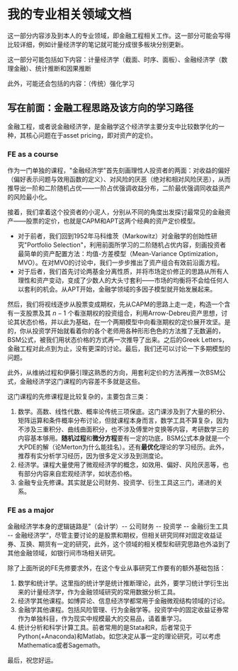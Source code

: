 # 我的专业相关领域文档

这一部分内容涉及到本人的专业领域，即金融工程相关工作。这一部分可能会写得比较详细，例如计量经济学的笔记就可能分成很多板块分别更新。

这一部分可能包括如下内容：计量经济学（截面、时序、面板）、金融经济学（数理金融）、统计推断和因果推断

此外，可能还会包括的内容：（传统）强化学习

## 写在前面：金融工程思路及该方向的学习路径

金融工程，或者说金融经济学，是金融学这个经济学主要分支中比较数学化的一种，其核心问题在于asset pricing，即对资产的定价。

### FE as a course

作为一门单独的课程，"金融经济学"首先刻画理性人投资者的两面：对收益的偏好（偏好表示问题与效用函数的定义）、对风险的厌恶（绝对和相对风险厌恶），从而推导出一阶和二阶随机占优——一阶占优强调收益分布，二阶最优强调同收益资产的风险最小化。

接着，我们拿着这个投资者的小泥人，分别从不同的角度出发探讨最常见的金融资产——股票的定价，也就是CAPM和APT这两个经典的资产定价模型。

- 对于前者，我们回到1952年马科维茨（Markowitz）对金融学的创始性研究"Portfolio Selection"，利用前面所学习的二阶随机占优内容，刻画投资者最简单的资产配置方法：均值-方差模型（Mean-Variance Optimization，MVO）。在对MVO的讨论中，我们一步步推出了资产组合有效前沿面方程。
- 对于后者，我们首先讨论两基金分离性质，并将市场定价修正的思路从所有人理性和资产变动，变成了少数人的大头寸套利——市场的均衡将不会给任何人以套利的机会。从APT开始，金融学领域的多因子模型就开始发展起来。

然后，我们将视线逐步从股票变成期权，先从CAPM的思路上走一走，构造一个含有一支股票及其 $n-1$ 个看涨期权的投资组合，利用Arrow-Debreu资产思想，讨论其状态价格，并以此为基础，在一个两期模型中向看涨期权的定价展开攻坚。是的，你从投资学开始就看着你的各个老师用各种形形色色的方法推了无数遍的，BSM公式，被我们用状态价格的方式再一次推导了出来。之后的Greek Letters，金融工程对此点到为止，没有更深的讨论。最后，我们还可以讨论一下多期模型的问题。

此外，从维纳过程和伊藤引理这熟悉的方向，用套利定价的方法再推一次BSM公式，金融经济学这门课程的内容差不多就是这些。

这门课程的先修课程是比较复杂的，主要包含三类：

1. 数学。高数、线性代数、概率论传统三项保底。这门课涉及到了大量的积分、矩阵运算和条件概率分布讨论，但就课程本身而言，数学工具不算复杂，因为不涉及三重积分、曲线曲面积分，也不涉及傅里叶变换等内容，考研数学三的内容基本够用。**随机过程**和**微分方程**要有一定的功底，BSM公式本身就是一个大PDE的解（论Merton为什么能挂名）。还有**最优化**理论的学习经历。此外，推荐有实分析学习经历，因为很多定义涉及到测度论。
2. 经济学。课程大量使用了微观经济学的概念，如效用、偏好、风险厌恶等，也有部分内容来自宏观经济学，如状态价格。
3. 金融专业先修课。其实就是公司财务、投资学、衍生工具这三门，递进的关系。

### FE as a major

金融经济学本身的逻辑链路是”（会计学）-- 公司财务 -- 投资学 -- 金融衍生工具 -- 金融经济学“，尽管主要讨论的是股票和期权，但相关研究同样对固定收益证券、互换、期货有一定的研究，此外，这个领域的相关模型和研究思路也外溢到了其他金融领域，如银行间市场相关研究。

除了上面所说的FE先修要求外，在这个专业从事研究工作要有的额外基础包括：

1. 数学和统计学。这里指的统计学是统计推断理论，此外，要学习统计学衍生出来的计量经济学，作为金融领域研究的常用数据分析工具。
2. 经济学其他课程。如博弈论、信息经济学都常用于金融微观结构领域的讨论。
3. 金融学其他课程。包括风险管理、行为金融学等。投资学中的固定收益证券常作为单独科目，作为现实中规模最大的交易品，请着重学习。
4. 统计分析和科学计算工具。前者常用的是Stata和R，后者常见于Python(+Anaconda)和Matlab。如您决定从事一定的理论研究，可以考虑Mathematica或者Sagemath。

最后，祝您好运。


<script type="text/javascript" src="https://cdn.jsdelivr.net/npm/mathjax@3/es5/tex-mml-chtml.js">
</script>
